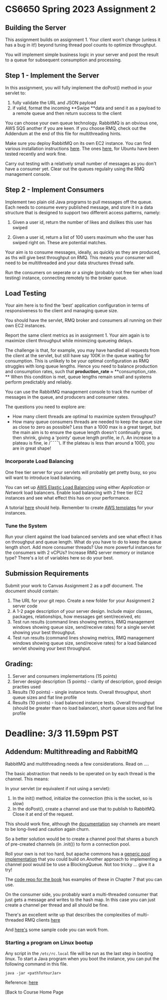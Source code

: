 # CS6650 Spring 2023 Assignment 2

## Building the Server

This assignment builds on assignment 1. Your client won't change (unless it has a bug in it!) beyond tuning thread pool counts to optimize throughput.

You will implement simple business logic in your server and post the result to a queue for subsequent consumption and processing.

## Step 1 - Implement the Server

In this assignment, you will fully implement the doPost() method in your servlet to:

1. fully validate the URL and JSON payload
2. if valid, format the incoming **Swipe **data and send it as a payload to a remote queue and then return success to the client

You can choose your own queue technology. RabbitMQ is an obvious one, AWS SQS another if you are keen. If you choose RMQ, check out the Addendum at the end of this file for multithreading hints.

Make sure you deploy RabbitMQ on its own EC2 instance. You can find various installation instructions [here](https://www.rabbitmq.com/ec2.html). The ones [here](https://www.cherryservers.com/blog/how-to-install-and-start-using-rabbitmq-on-ubuntu-22-04), for Ubuntu have been tested recently and work fine.

Carry out testing with a relatively small number of messages as you don't have a consumer yet. Clear out the queues regulalry using the RMQ management console.

## Step 2 - Implement Consumers

Implement two plain old Java programs to pull messages off the queue. Each needs to consume every published message, and store it in a data structure that is designed to support two different access patterns, namely:

1. Given a user id, return the number of likes and dislikes this user has swiped

2. Given a user id, return a list of 100 users maximum who the user has swiped right on. These are potential matches.

Your aim is to consume messages, ideally, as quickly as they are produced, as ths will give best throughput on RMQ. This means your consumer will need to be multithreaded and your data structures thread safe.

Run the consumers on seperate or a single (probably not free tier when load testing) instance, connecting remotely to the broker queue.

## Load Testing

Your aim here is to find the 'best' application configuration in terms of responsiveness to the client and managing queue size.

You should have the servlet, RMQ broker and consumers all running on their own EC2 instances.

Report the same client metrics as in assignment 1. Your aim again is to maximize client throughput while minimizing queueing delays. 

The challenge is that, for example, you may have handled all requests from the client at the servlet, but still have say 100K in the queue waiting for consumption. This is unlikely to be your optimal configuration as RMQ struggles with long queue lengths. Hence you need to balance production and consumption rates, such that **production_rate** ≈ **consumption_rate. ** When this condition is met, queue lengths remain small and systems perform predictably and reliably.

You can use the RabbitMQ management console to track the number of messages in the queue, and producers and consumer rates.

The questions you need to explore are:

* How many client threads are optimal  to maximize system throughput?
* How many queue consumers threads are needed to keep the queue size as close to zero as possible? Less than a 1000 max is a great target, but the main aim is to ensure the queue length doesn't continually grow, then shrink, giving a 'pointy' queue length profile, ie /\\. An increase to a plateau is fine, ie /¯¯¯¯\\. If the plateau is less than around a 1000, you are in great shape!

### Incorporate Load Balancing

One free tier server for your servlets will probably get pretty busy, so you will want to introduce load balancing.

You can set up [AWS Elastic Load Balancing](https://aws.amazon.com/elasticloadbalancing/features/?nc=sn&loc=2) using either _Application_ or _Network_ load balancers. Enable load balancing with 2 free tier EC2 instances and see what effect this has on your performance.

A tutorial [here](https://docs.aws.amazon.com/elasticloadbalancing/latest/application/application-load-balancer-getting-started.html) should help. Remember to create [AWS templates](https://docs.aws.amazon.com/autoscaling/ec2/userguide/create-launch-template.html) for your instances.

### Tune the System

Run your client against the load balanced servlets and see what effect it has on throughput and queue length. What do you have to do to keep the queue length short. Add more consumer threads? Use more powerful instances for the consumers with 2 vCPUs? Increase RMQ server memory or instance type?  There's a lot of variables here so do your best. 

## Submission Requirements

Submit your work to Canvas Assignment 2 as a pdf document. The document should contain:

1. The URL for your git repo. Create a new folder for your Assignment 2 server code
2. A 1-2 page description of your server design. Include major classes, packages, relationships, how messages get sent/received, etc
3. Test run results (command lines showing metrics, RMQ management windows showing queue size, send/receive rates) for a single servlet showing your best throughput.
4. Test run results (command lines showing metrics, RMQ management windows showing queue size, send/receive rates) for a load balanced servlet showing your best throughput.

## Grading:

1. Server and consumers implementations (15 points)
2. Server design description (5 points) - clarity of description, good design practies used
3. Results (10 points) - single instance tests. Overall throughput, short queue sizes and flat line profile
4. Results (10 points) - load balanced instance tests. Overall throughput (should be greater than no load balancer), short queue sizes and flat line profile

# Deadline: 3/3 11.59pm PST

## Addendum: Multithreading and RabbitMQ

RabbitMQ and multithreading needs a few considerations. Read on ....

The basic abstraction that needs to be operated on by each thread is the channel. This means:

In your servlet (or equivalent if not using a servlet):

1. In the init() method, initialize the connection (this is the socket, so is slow)
2. In the doPost(), create a channel and use that to publish to RabbitMQ. Close it at end of the request.

This should work fine, although the [documentation](https://www.rabbitmq.com/api-guide.html#concurrency) say channels are meant to be long-lived and caution again churn.

So a better solution would be to create a channel pool that shares a bunch of pre-created channels (in .init()) to form a connection pool.

Roll your own is not too hard, but apache commons has a [generic pool implementation](http://commons.apache.org/proper/commons-pool/examples.html) that you could build on.Another approach to implementing a channel pool would be to use a BlockingQueue. Not too tricky ... give it a try!

The [code repo for the book](https://github.com/gortonator/foundations-of-scalable-systems) has examples of these in Chapter 7 that you can use.

On the consumer side, you probably want a multi-threaded consumer that just gets a message and writes to the hash map. In this case you can just create a channel per thread and all should be fine.

There's an excellent write up that describes the complexities of multi-threaded RMQ clients [here](http://moi.vonos.net/bigdata/rabbitmq-threading/)

And [here's](https://github.com/gortonator/bsds-6650/tree/master/code/week-6) some sample code you can work from.

### Starting a program on Linux bootup

Any script in the `/etc/rc.local` file will be run as the last step in booting linux. To start a Java program when you boot the instance, you can put the following command in this file.

    java -jar <pathToYourJar>

Reference: [here](https://unix.stackexchange.com/questions/49626/purpose-and-typical-usage-of-etc-rc-local)

[Back to Course Home Page
